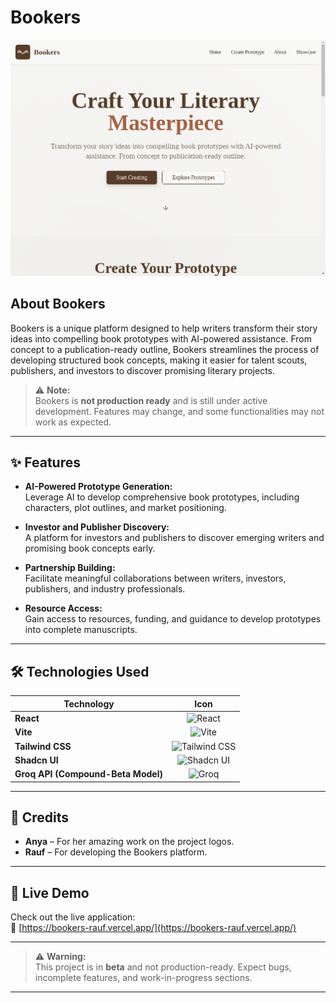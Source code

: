 # Bookers

![Bookers Web App Screenshot](/public/ss.webp)

## About Bookers

Bookers is a unique platform designed to help writers transform their story ideas into compelling book prototypes with AI-powered assistance. From concept to a publication-ready outline, Bookers streamlines the process of developing structured book concepts, making it easier for talent scouts, publishers, and investors to discover promising literary projects.

> ⚠️ **Note:**  
> Bookers is **not production ready** and is still under active development. Features may change, and some functionalities may not work as expected.

---

## ✨ Features

* **AI-Powered Prototype Generation:**  
  Leverage AI to develop comprehensive book prototypes, including characters, plot outlines, and market positioning.

* **Investor and Publisher Discovery:**  
  A platform for investors and publishers to discover emerging writers and promising book concepts early.

* **Partnership Building:**  
  Facilitate meaningful collaborations between writers, investors, publishers, and industry professionals.

* **Resource Access:**  
  Gain access to resources, funding, and guidance to develop prototypes into complete manuscripts.

---

## 🛠️ Technologies Used

| Technology      | Icon |
|-----------------|:----:|
| **React**       | <img src="https://cdn.jsdelivr.net/gh/devicons/devicon/icons/react/react-original.svg" alt="React" width="20"/> |
| **Vite**        | <img src="https://vitejs.dev/logo.svg" alt="Vite" width="20"/> |
| **Tailwind CSS**| <img src="https://tailwindcss.com/_next/static/media/tailwindcss-logotype.128b6e4c.svg" alt="Tailwind CSS" width="20"/> |
| **Shadcn UI**   | <img src="https://avatars.githubusercontent.com/u/139895814?s=200&v=4" alt="Shadcn UI" width="20"/> |
| **Groq API (Compound-Beta Model)** | <img src="https://assets-global.website-files.com/6616b574b2d60d11ea9b8768/6616b574b2d60d11ea9b87a8_groq-icon.png" alt="Groq" width="20"/> |

---

## 👥 Credits

* **Anya** – For her amazing work on the project logos.
* **Rauf** – For developing the Bookers platform.

---

## 🚀 Live Demo

Check out the live application:  
🔗 [https://bookers-rauf.vercel.app/](https://bookers-rauf.vercel.app/)

---

> ⚠️ **Warning:**  
> This project is in **beta** and not production-ready. Expect bugs, incomplete features, and work-in-progress sections.

---


